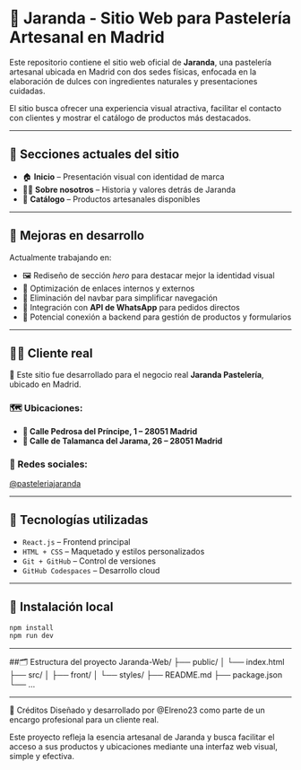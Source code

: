 # 🍰 Jaranda - Sitio Web para Pastelería Artesanal en Madrid

Este repositorio contiene el sitio web oficial de **Jaranda**, una pastelería artesanal ubicada en Madrid con dos sedes físicas, enfocada en la elaboración de dulces con ingredientes naturales y presentaciones cuidadas.

El sitio busca ofrecer una experiencia visual atractiva, facilitar el contacto con clientes y mostrar el catálogo de productos más destacados.

---

## 🧱 Secciones actuales del sitio

- 🏠 **Inicio** – Presentación visual con identidad de marca
- 👩‍🍳 **Sobre nosotros** – Historia y valores detrás de Jaranda
- 🍪 **Catálogo** – Productos artesanales disponibles

---

## 🚧 Mejoras en desarrollo

Actualmente trabajando en:

- 🖼️ Rediseño de sección *hero* para destacar mejor la identidad visual  
- 🔗 Optimización de enlaces internos y externos  
- 🧭 Eliminación del navbar para simplificar navegación  
- 📲 Integración con **API de WhatsApp** para pedidos directos  
- 🔌 Potencial conexión a backend para gestión de productos y formularios  

---

## 🧑‍🍳 Cliente real

🧁 Este sitio fue desarrollado para el negocio real **Jaranda Pastelería**, ubicado en Madrid.

### 🗺️ Ubicaciones:

- **📍 Calle Pedrosa del Príncipe, 1 – 28051 Madrid**  
- **📍 Calle de Talamanca del Jarama, 26 – 28051 Madrid**

### 📸 Redes sociales:

[@pasteleriajaranda](https://www.instagram.com/pasteleriajaranda)

---

## 🔧 Tecnologías utilizadas

- `React.js` – Frontend principal  
- `HTML + CSS` – Maquetado y estilos personalizados  
- `Git + GitHub` – Control de versiones  
- `GitHub Codespaces` – Desarrollo cloud

---

## 🚀 Instalación local

```bash
npm install
npm run dev
````
---

##🗂️ Estructura del proyecto
Jaranda-Web/
├── public/
│   └── index.html
├── src/
│   ├── front/
│   └── styles/
├── README.md
├── package.json
└── ...

---

🙌 Créditos
Diseñado y desarrollado por @Elreno23 como parte de un encargo profesional para un cliente real.

Este proyecto refleja la esencia artesanal de Jaranda y busca facilitar el acceso a sus productos y ubicaciones mediante una interfaz web visual, simple y efectiva.
